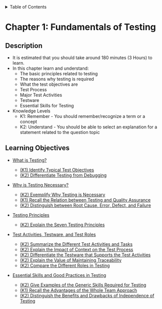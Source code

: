 <details>
  <summary>Table of Contents</summary>
  <ul>
    <li><a href="/README.md">Home</a></li>
    <li><a href="Chapter_1_Home.md">Chapter 1</a></li>
    <li><a href="../Chapter 2/Chapter_2_Home.md">Chapter 2</a></li>
    <li><a href="../Chapter 3/Chapter_3_Home.md">Chapter 3</a></li>
    <li><a href="../Chapter 4/Chapter_4_Home.md">Chapter 4</a></li>
    <li><a href="../Chapter 5/Chapter_5_Home.md">Chapter 5</a></li>
    <li><a href="../Chapter 6/Chapter_6_Home.md">Chapter 6</a></li>
  </ul>
</details>

# Chapter 1: Fundamentals of Testing

## Description

- It is estimated that you should take around 180 minutes (3 Hours) to learn.
- In this chapter learn and understand:
  - The basic principles related to testing
  - The reasons why testing is required
  - What the test objectives are
  - Test Process
  - Major Test Activities
  - Testware
  - Essential Skills for Testing
- Knowledge Levels
  - K1: Remember - You should remember/recognize a term or a concept
  - K2: Understand - You should be able to select an explanation for a statement related to the question topic

## Learning Objectives

- [What is Testing?](Section_1.md#11)
  - [(K1) Identify Typical Test Objectives](Section_1.md#111)
  - [(K2) Differentiate Testing from Debugging](Section_1.md#112)

- [Why is Testing Necessary?](Section_2.md#12)
  - [(K2) Exemplify Why Testing is Necessary](Section_2.md#121)
  - [(K1) Recall the Relation between Testing and Quality Assurance](Section_2.md#122)
  - [(K2) Distinguish between Root Cause, Error, Defect, and Failure](Section_2.md#123)

- [Testing Principles](#13)
  - [(K2) Explain the Seven Testing Principles](Section_3.md#131)

- [Test Activities, Testware, and Test Roles](Section_4.md#14)
  - [(K2) Summarize the Different Test Activities and Tasks](Section_4.md#141)
  - [(K2) Explain the Impact of Context on the Test Process](Section_4.md#142)
  - [(K2) Differentiate the Testware that Supports the Test Activities](Section_4.md#143)
  - [(K2) Explain the Value of Maintaining Traceability](Section_4.md#144)
  - [(K2) Compare the Different Roles in Testing](Section_4.md#145)
  
- [Essential Skills and Good Practices in Testing](Section_5.md#15)
  - [(K2) Give Examples of the Generic Skills Required for Testing](Section_5.md#151)
  - [(K1) Recall the Advantages of the Whole Team Approach](Section_5.md#152)
  - [(K2) Distinguish the Benefits and Drawbacks of Independence of Testing](Section_5.md#153)
